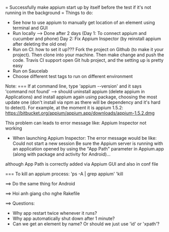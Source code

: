 = Successfully make appium start up by itself before the test if it's not running in the background
= Things to do:
+ See how to use appium to manually get location of an element using terminal and GUI
+ Run locally --> Done after 2 days (Day 1: To connect appium and cucumber and phone)
Day 2: Fix Appium Inspector (by reinstall appium after deleting the old one)
+ Run on CI: how to set it up???
Fork the project on Github (to make it your project). Then clone into your machine. Then make change and push the code.
Travis CI support open Git hub project, and the setting up is pretty easy
+ Run on Saucelab
+ Choose different test tags to run on different environment


Note:
=== If at command line, type 'appium --version' and it says 'command not found'
--> should uninstall appium (delete appium in Applications) and install appium
again using package, choosing the most update one (don't install via npm
as there will be dependency and it's hard to detect). For example, at the moment
it is appium 1.5.2: https://bitbucket.org/appium/appium.app/downloads/appium-1.5.2.dmg

This problem can leads to error message like: Appium Inspector not working
+ When launching Appium Inspector: The error message would be like:
Could not start a new session
Be sure the Appium server is running with an application opened by using the "App Path"
parameter in Appium.app (along with package and activity for Android)...

although App Path is correctly added via Appium GUI and also in conf file

=== To kill an appium process:
'ps -A | grep appium'
'kill <process id>

==> Do the same thing for Android

==> Hoi anh giang cho nghe Rakefile

==> Questions:
+ Why app restart twice whenever it runs?
+ Why app automatically shut down after 1 minute?
+ Can we get an element by name? Or should we just use 'id' or 'xpath'?